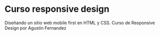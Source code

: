 # Curso responsive design

Diseñando un sitio web mobile first en HTML y CSS.
Curso de Responsive Design por Agustin Fernandez
